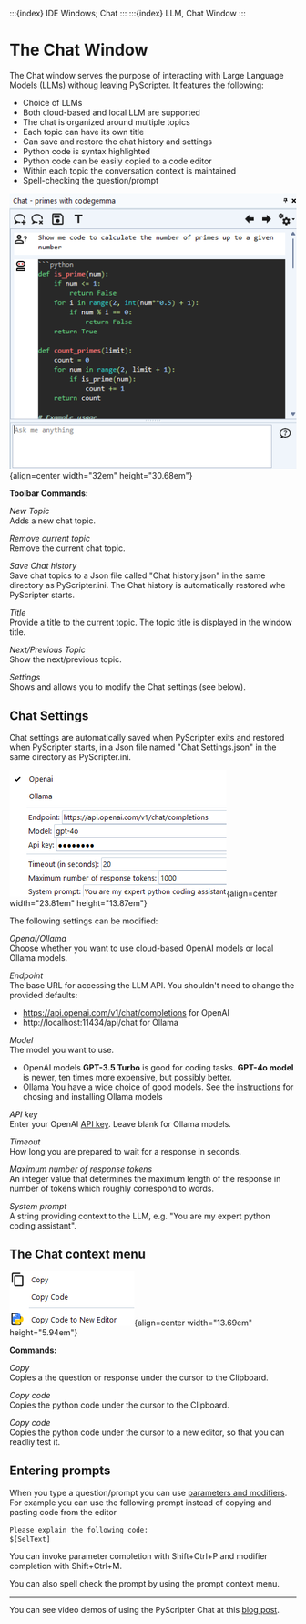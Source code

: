 :::{index} IDE Windows; Chat
:::
:::{index} LLM, Chat Window
:::

# The Chat Window

The Chat window serves the purpose of interacting with Large Language Models (LLMs)
withoug leaving PyScripter.  It features the following:

- Choice of LLMs
- Both cloud-based and local LLM are supported
- The chat is organized around multiple topics
- Each topic can have its own title
- Can save and restore the chat history and settings
- Python code is syntax highlighted
- Python code can be easily copied to a code editor
- Within each topic the conversation context is maintained
- Spell-checking the question/prompt

![graphic](images/chatwindow.png){align=center width="32em" height="30.68em"}

**Toolbar Commands:**

*New Topic*\
Adds a new chat topic.

*Remove current topic*\
Remove the current chat topic.

*Save Chat history*\
Save chat topics to a Json file called "Chat history.json" in the same directory as 
PyScripter.ini.  The Chat history is automatically restored whe PyScripter starts.

*Title*\
Provide a title to the current topic.  The topic title is displayed in the window title.

*Next/Previous Topic*\
Show the next/previous topic.

*Settings*\
Shows and allows you to modify the Chat settings (see below).


## Chat Settings

Chat settings are automatically saved when PyScripter exits and restored when 
PyScripter starts, in a Json file named "Chat Settings.json" in the same directory 
as PyScripter.ini.

![graphic](images/chatsettings.png){align=center width="23.81em" height="13.87em"}

The following settings can be modified:

*Openai/Ollama*\
Choose whether you want to use cloud-based OpenAI models or local Ollama models.

*Endpoint*\
The base URL for accessing the LLM API.  You shouldn't need to change the provided
defaults: 
- https://api.openai.com/v1/chat/completions for OpenAI
- http://localhost:11434/api/chat for Ollama

*Model*\
The model you want to use.   
- OpenAI models
  **GPT-3.5 Turbo** is good for coding tasks.  **GPT-4o model** is newer, ten times more expensive, but possibly better.
- Ollama
  You have a wide choice of good models. See the 
  [instructions](llmprerequisites.md#install-ollama-models) for chosing and installing 
  Ollama models

*API key*\
Enter your OpenAI [API key](llmprerequisites.md#openai). Leave blank for Ollama models.

*Timeout*\
How long you are prepared to wait for a response in seconds.

*Maximum number of response tokens*\
An integer value that determines the maximum length of the response in number of tokens which
roughly correspond to words.

*System prompt* \
A string providing context to the LLM, e.g. "You are my expert python coding assistant".

## The Chat context menu

![graphic](images/chatcontextmenu.png){align=center width="13.69em" height="5.94em"}

**Commands:**

*Copy*\
Copies a the question or response under the cursor to the Clipboard.

*Copy code*\
Copies the python code under the cursor to the Clipboard.

*Copy code*\
Copies the python code under the cursor to a new editor, so that you can 
readliy test it.

## Entering prompts

When you type a question/prompt you can use [parameters and modifiers](parameters).  For 
example you can use the following prompt instead of copying and pasting code from 
the editor

```
Please explain the following code:
$[SelText]
```

You can invoke parameter completion with Shift+Ctrl+P and modifier completion with
Shift+Ctrl+M.

You can also spell check the prompt by using the prompt context menu.

---

You can see video demos of using the PyScripter Chat at this 
[blog post](https://pyscripter.blogspot.com/2024/06/teaser-integration-with-llm.html).